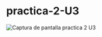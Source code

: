 # practica-2-U3
![Captura de pantalla practica 2 U3](https://github.com/NoeDominguezLonginos/practica-2-U3/assets/148461767/102650b1-75aa-429d-8838-cc75bdc2162f)
